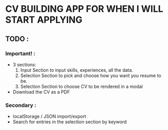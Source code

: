 # CV BUILDING APP FOR WHEN I WILL START APPLYING

## TODO :

### Important! :

- 3 sections:
  1. Input Section to input skills, experiences, all the data.
  2. Selection Section to pick and choose how you want you resume to be.
  3. Selection Section to choose CV to be rendered in a modal
- Download the CV as a PDF

### Secondary :

- localStorage / JSON import/export
- Search for entries in the selection section by keyword

